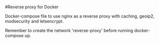 #Reverse proxy for Docker

Docker-compose file to use nginx as a reverse proxy with caching, geoip2, modsecurity and letsencrypt.

Remember to create the network 'reverse-proxy' before running docker-compose up.